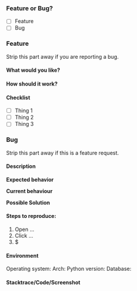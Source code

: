 ### Feature or Bug?
- [ ] Feature
- [ ] Bug

### Feature
Strip this part away if you are reporting a bug.

#### What would you like?

#### How should it work?

#### Checklist

- [ ] Thing 1
- [ ] Thing 2
- [ ] Thing 3

### Bug
Strip this part away if this is a feature request.

#### Description

**Expected behavior**

**Current behaviour**

**Possible Solution**

#### Steps to reproduce:

1. Open ...
2. Click ...
3. $

#### Environment
Operating system:
Arch:
Python version:
Database:


#### Stacktrace/Code/Screenshot
